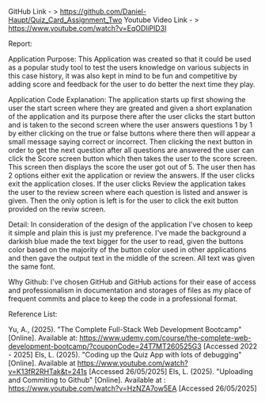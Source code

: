 GitHub Link - > https://github.com/Daniel-Haupt/Quiz_Card_Assignment_Two
Youtube Video Link - > https://www.youtube.com/watch?v=EqODliPlD3I


Report:

Application Purpose:
This Application was created so that it could be used as a popular study tool to test the users knowledge on various subjects in this case history,
it was also kept in mind to be fun and competitive by adding score and feedback for the user to do better the next time they play.

Application Code Explanation:
The application starts up first showing the user the start screen where they are greated and given a short explanation of the application and its purpose
there after the user clicks the start button and is taken to the second screen where the user answers questions 1 by 1 by either clicking on the true or false buttons where there then will appear a small message saying correct or incorrect.
Then clicking the next button in order to get the next question after all questions are answered the user can click the Score screen button which then takes the user to the score screen.
This screen then displays the score the user got out of 5. The user then has 2 options either exit the application or review the answers. If the user clicks exit the application closes. If the user
clicks Review the application takes the user to the review screen where each question is listed and answer is given. Then the only option is left is for the user to click the exit button provided on the reviw screen. 

Detail:
In consideration of the design of the application I've chosen to keep it simple and plain this is just my preference.
I've made the background a darkish blue made the text bigger for the user to read, given the buttons color based on the
majority of the button color used in other applications and then gave the output text in the middle of the screen. All text was given the same font.

Why Github:
I've chosen GitHub and GitHub actions for their ease of access and professionalism in documentation and storages of files as my place of frequent commits and place to keep the code in a professional format.


Reference List:

Yu, A., (2025). "The Complete Full-Stack Web Development Bootcamp" [Online]. Available at: https://www.udemy.com/course/the-complete-web-development-bootcamp/?couponCode=24T7MT260525G3 [Accessed 2022 - 2025]
Els, L. (2025). "Coding up the Quiz App with lots of debugging" [Online]. Available at https://www.youtube.com/watch?v=K13fR2RHTak&t=241s [Accessed 26/05/2025]
Els, L. (2025). "Uploading and Commiting to Github" [Online]. Available at : https://www.youtube.com/watch?v=HzNZA7ow5EA [Accessed 26/05/2025]



